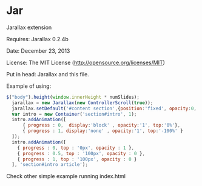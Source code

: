 # Jar
Jarallax extension


Requires: Jarallax 0.2.4b


Date: December 23, 2013

License: The MIT License (http://opensource.org/licenses/MIT)

Put in head: Jarallax and this file.


Example of using:

```js
$("body").height(window.innerHeight * numSlides);
  jarallax = new Jarallax(new ControllerScroll(true));
  jarallax.setDefault('#content section',{position:'fixed', opacity:0, display:'none'});
  var intro = new Container('section#intro', 1);
  intro.addAnimation([
      { progress : 0,  display:'block' , opacity:'1', top:'0%'},
      { progress : 1, display:'none' , opacity:'1', top:'-100%' }
  ]);
  intro.addAnimation([
    { progress : 0, top : '0px', opacity : 1 },
    { progress : 0.5, top : '100px', opacity : 0 },
    { progress : 1, top : '100px', opacity : 0 }
  ], 'section#intro article');
  ```
  
  Check other simple example running index.html
